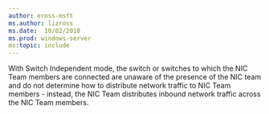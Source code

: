 ```yaml
---
author: eross-msft
ms.author: lizross
ms.date:  10/02/2018
ms.prod: windows-server
ms:topic: include
---
```


With Switch Independent mode, the switch or switches to which the NIC Team members are connected are unaware of the presence of the NIC team and do not determine how to distribute network traffic to NIC Team members - instead, the NIC Team distributes inbound network traffic across the NIC Team members. 